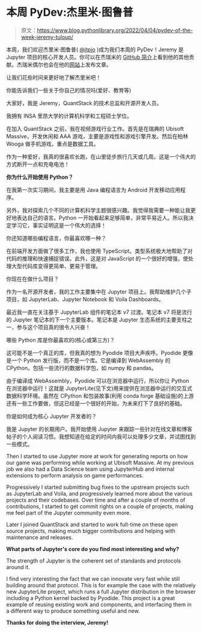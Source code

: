 # 本周 PyDev:杰里米·图鲁普

> 原文：<https://www.blog.pythonlibrary.org/2022/04/04/pydev-of-the-week-jeremy-tuloup/>

本周，我们欢迎杰里米·图鲁普( [@jtpio](https://twitter.com/jtpio) )成为我们本周的 PyDev！Jeremy 是 Jupyter 项目的核心开发人员。你可以在杰瑞米的 [GitHub 简介](https://github.com/jtpio)上看到他的其他贡献。杰瑞米偶尔也会在他的[网站](https://jtp.io/)上发布文章。

让我们花些时间来更好地了解杰里米吧！

你能告诉我们一些关于你自己的情况吗(爱好、教育等)

大家好，我是 Jeremy，QuantStack 的技术总监和开源开发人员。

我拥有 INSA 里昂大学的计算机科学和工程硕士学位。

在加入 QuantStack 之前，我在视频游戏行业工作。首先是在瑞典的 Ubisoft Massive，开发休闲和 AAA 游戏，主要是游戏性和游戏引擎开发。然后在柏林 Wooga 做手机游戏，重点是数据工具。

作为一种爱好，我真的很喜欢长跑，在山里徒步旅行几天或几周。这是一个伟大的方式断开一点和充电电池！

**你为什么开始使用 Python？**

在我第一次实习期间，我主要是用 Java 编程语言为 Android 开发移动应用程序。

另外，我对探索几个不同的计算机科学主题很感兴趣。我觉得我需要一种能让我更好地表达自己的语言。Python 一开始看起来足够简单，非常平易近人。所以我决定学习它，事实证明这是一个伟大的选择！

你还知道哪些编程语言，你最喜欢哪一种？

在前端开发方面做了很多工作，我也使用 TypeScript。类型系统极大地帮助了对代码的推理和快速捕捉错误。此外，这是对 JavaScript 的一个很好的增强，使处理大型代码库变得更简单、更易于管理。

你现在在做什么项目？

作为一名开源开发者，我的工作主要集中在 Jupyter 项目上。我帮助维护几个子项目，如 JupyterLab、Jupyter Notebook 和 Voila Dashboards。

最近我一直在关注基于 JupyterLab 组件的笔记本 v7 过渡。笔记本 v7 将是流行的 Jupyter 笔记本的下一个主要版本。笔记本是 Jupyter 生态系统的主要支柱之一，参与这个项目真的很令人兴奋！

哪些 Python 库是你最喜欢的(核心或第三方)？

这可能不是一个真正的库，但我真的想为 Pyodide 项目大声疾呼。Pyodide 更像是一个 Python 发行版，而不是一个库。它是编译到 WebAssembly 的 CPython，包括一些流行的数据科学包，如 numpy 和 pandas。

由于编译成 WebAssembly，Pyodide 可以在浏览器中运行，所以你让 Python 在浏览器中运行！这就是 JupyterLite(见下文)用来提供在浏览器中运行的交互式数据科学环境。虽然在 CPython 和包装故事(利用 conda forge 基础设施)的上游还有一些工作要做，但这已经是一个很好的开始，为未来打下了良好的基础。

你是如何成为核心 Jupyter 开发者的？

我是 Jupyter 的长期用户。我开始使用 Jupyter 来跟踪一些针对在线文章和博客帖子的个人阅读习惯。我想知道在给定的时间内我可以处理多少文章，并试图找到一些模式。

Then I started to use Jupyter more at work for generating reports on how our game was performing while working at Ubisoft Massive. At my previous job we also had a Data Science team using JupyterHub and internal extensions to perform analysis on game performances.

Progressively I started submitting bug fixes to the upstream projects such as JupyterLab and Voila, and progressively learned more about the various projects and their codebases. Over time and after a couple of months of contributions, I started to get commit rights on a couple of projects, making me feel part of the Jupyter community even more.

Later I joined QuantStack and started to work full-time on these open source projects, making much bigger contributions and helping with maintenance and releases.

**What parts of Jupyter's core do you find most interesting and why?**

The strength of Jupyter is the coherent set of standards and protocols around it.

I find very interesting the fact that we can innovate very fast while still building around that protocol. This is for example the case with the relatively new JupyterLite project, which runs a full Jupyter distribution in the browser including a Python kernel backed by Pyodide. This project is a great example of reusing existing work and components, and interfacing them in a different way to produce something useful and new.

**Thanks for doing the interview, Jeremy!**
